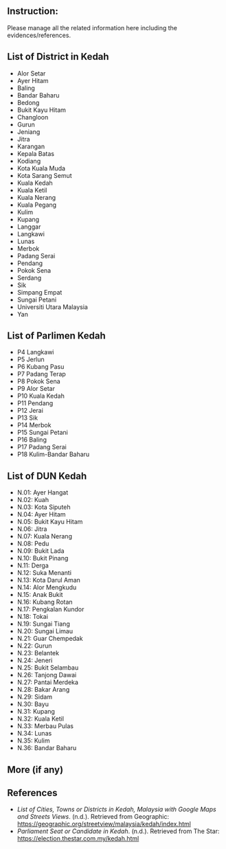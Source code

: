 ## Instruction:
Please manage all the related information here including the evidences/references. 

## List of District in Kedah
* Alor Setar
* Ayer Hitam
* Baling
* Bandar Baharu
* Bedong
* Bukit Kayu Hitam
* Changloon
* Gurun
* Jeniang
* Jitra
* Karangan
* Kepala Batas
* Kodiang
* Kota Kuala Muda
* Kota Sarang Semut
* Kuala Kedah
* Kuala Ketil
* Kuala Nerang
* Kuala Pegang
* Kulim
* Kupang
* Langgar
* Langkawi
* Lunas
* Merbok
* Padang Serai
* Pendang
* Pokok Sena
* Serdang
* Sik
* Simpang Empat
* Sungai Petani
* Universiti Utara Malaysia
* Yan

## List of Parlimen Kedah
* P4 Langkawi
* P5 Jerlun
* P6 Kubang Pasu
* P7 Padang Terap
* P8 Pokok Sena
* P9 Alor Setar
* P10 Kuala Kedah
* P11 Pendang
* P12 Jerai
* P13 Sik
* P14 Merbok
* P15 Sungai Petani
* P16 Baling
* P17 Padang Serai
* P18 Kulim-Bandar Baharu

## List of DUN Kedah
* N.01: Ayer Hangat
* N.02: Kuah
* N.03: Kota Siputeh
* N.04: Ayer Hitam
* N.05: Bukit Kayu Hitam
* N.06: Jitra
* N.07: Kuala Nerang
* N.08: Pedu
* N.09: Bukit Lada
* N.10: Bukit Pinang
* N.11: Derga
* N.12: Suka Menanti
* N.13: Kota Darul Aman
* N.14: Alor Mengkudu
* N.15: Anak Bukit
* N.16: Kubang Rotan
* N.17: Pengkalan Kundor
* N.18: Tokai
* N.19: Sungai Tiang
* N.20: Sungai Limau
* N.21: Guar Chempedak
* N.22: Gurun
* N.23: Belantek
* N.24: Jeneri
* N.25: Bukit Selambau
* N.26: Tanjong Dawai
* N.27: Pantai Merdeka
* N.28: Bakar Arang
* N.29: Sidam
* N.30: Bayu
* N.31: Kupang
* N.32: Kuala Ketil
* N.33: Merbau Pulas
* N.34: Lunas
* N.35: Kulim
* N.36: Bandar Baharu

## More (if any)
## References
* *List of Cities, Towns or Districts in Kedah, Malaysia with Google Maps and Streets Views*. (n.d.). Retrieved from Geographic: https://geographic.org/streetview/malaysia/kedah/index.html
* *Parliament Seat or Candidate in Kedah*. (n.d.). Retrieved from The Star: https://election.thestar.com.my/kedah.html